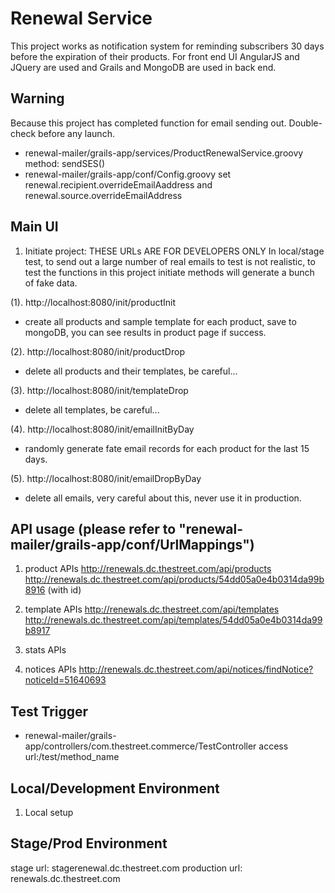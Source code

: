 Renewal Service 
===========
This project works as notification system for reminding subscribers 30 days before the expiration of their products. For front end UI AngularJS and JQuery are used and Grails and MongoDB are used in back end. 

Warning
---------
Because this project has completed function for email sending out. Double-check before any launch.
- renewal-mailer/grails-app/services/ProductRenewalService.groovy  method: sendSES()
- renewal-mailer/grails-app/conf/Config.groovy set renewal.recipient.overrideEmailAaddress and renewal.source.overrideEmailAddress

Main UI
---------
1. Initiate project: THESE URLs ARE FOR DEVELOPERS ONLY
In local/stage test, to send out a large number of real emails to test is not realistic, to test the functions in this project initiate methods will generate a bunch of fake data.

(1). http://localhost:8080/init/productInit
- create all products and sample template for each product, save to mongoDB, you can see results in product page if success.

(2). http://localhost:8080/init/productDrop
- delete all products and their templates, be careful...

(3). http://localhost:8080/init/templateDrop
- delete all templates, be careful...

(4). http://localhost:8080/init/emailInitByDay
- randomly generate fate email records for each product for the last 15 days. 

(5). http://localhost:8080/init/emailDropByDay
- delete all emails, very careful about this, never use it in production.


API usage (please refer to "renewal-mailer/grails-app/conf/UrlMappings")
---------
1. product APIs
http://renewals.dc.thestreet.com/api/products
http://renewals.dc.thestreet.com/api/products/54dd05a0e4b0314da99b8916  (with id)

2. template APIs
http://renewals.dc.thestreet.com/api/templates
http://renewals.dc.thestreet.com/api/templates/54dd05a0e4b0314da99b8917

3. stats APIs
 

4. notices APIs
http://renewals.dc.thestreet.com/api/notices/findNotice?noticeId=51640693


Test Trigger
---------
- renewal-mailer/grails-app/controllers/com.thestreet.commerce/TestController
access url:/test/method_name



Local/Development Environment
---------
1. Local setup


Stage/Prod Environment
---------
stage url: stagerenewal.dc.thestreet.com
production url: renewals.dc.thestreet.com
